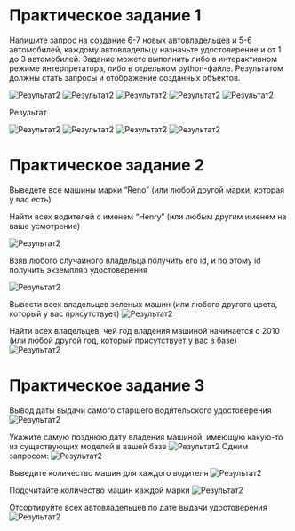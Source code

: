 # Практическое задание 1

Напишите запрос на создание 6-7 новых автовладельцев и 5-6 автомобилей, каждому автовладельцу назначьте удостоверение и от 1 до 3 автомобилей. Задание можете выполнить либо в интерактивном режиме интерпретатора, либо в отдельном python-файле. Результатом должны стать запросы и отображение созданных объектов.

![Результат2](Images/1.jpg)
![Результат2](Images/2.jpg)
![Результат2](Images/3.jpg)
![Результат2](Images/4.jpg)
![Результат2](Images/9.jpg)


 Результат

![Результат2](Images/5.jpg)
![Результат2](Images/6.jpg)
![Результат2](Images/7.jpg)
![Результат2](Images/8.jpg)


# Практическое задание 2

Выведете все машины марки “Reno” (или любой другой марки, которая у вас есть)

Найти всех водителей с именем “Henry” (или любым другим именем на ваше усмотрение)

![Результат2](Images/10.jpg)


Взяв любого случайного владельца получить его id, и по этому id получить экземпляр удостоверения

![Результат2](Images/11.jpg)


Вывести всех владельцев зеленых машин (или любого другого цвета, который у вас присутствует)
![Результат2](Images/12.png)

Найти всех владельцев, чей год владения машиной начинается с 2010 (или любой другой год, который присутствует у вас в базе)
![Результат2](Images/14.png)



# Практическое задание 3

Вывод даты выдачи самого старшего водительского удостоверения
![Результат2](Images/16.jpg)

Укажите самую позднюю дату владения машиной, имеющую какую-то из существующих моделей в вашей базе
![Результат2](Images/17.jpg)
Одним запросом:
![Результат2](Images/18.jpg)

Выведите количество машин для каждого водителя
![Результат2](Images/19.jpg)

Подсчитайте количество машин каждой марки
![Результат2](Images/20.jpg)

Отсортируйте всех автовладельцев по дате выдачи удостоверения
![Результат2](Images/21.jpg)